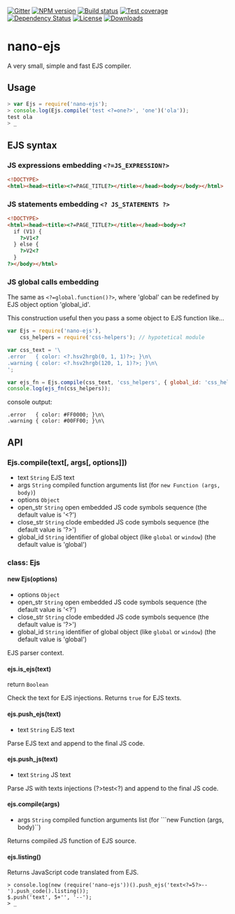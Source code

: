 [![Gitter][gitter-image]][gitter-url]
[![NPM version][npm-image]][npm-url]
[![Build status][travis-image]][travis-url]
[![Test coverage][coveralls-image]][coveralls-url]
[![Dependency Status][david-image]][david-url]
[![License][license-image]][license-url]
[![Downloads][downloads-image]][downloads-url]


# nano-ejs

A very small, simple and fast EJS compiler.


## Usage

```js
> var Ejs = require('nano-ejs');
> console.log(Ejs.compile('test <?=one?>', 'one')('ola'));
test ola
> _
```

## EJS syntax

### JS expressions embedding ```<?=JS_EXPRESSION?>```

```html
<!DOCTYPE>
<html><head><title><?=PAGE_TITLE?></title></head><body></body></html>
```

### JS statements embedding ```<? JS_STATEMENTS ?>```

```html
<!DOCTYPE>
<html><head><title><?=PAGE_TITLE?></title></head><body><?
  if (V1) {
    ?>V1<?
  } else {
    ?>V2<?
  }
?></body></html>
```

### JS global calls embedding <?.function()?>

The same as ```<?=global.function()?>```, where 'global' can be redefined by EJS object option 'global_id'.

This construction useful then you pass a some object to EJS function like...
```js
var Ejs = require('nano-ejs'),
    css_helpers = require('css-helpers'); // hypotetical module

var css_text = '\
.error   { color: <?.hsv2hrgb(0, 1, 1)?>; }\n\
.warning { color: <?.hsv2hrgb(120, 1, 1)?>; }\n\
';

var ejs_fn = Ejs.compile(css_text, 'css_helpers', { global_id: 'css_helpers' });
console.log(ejs_fn(css_helpers));
```
console output:
```
.error   { color: #FF0000; }\n\
.warning { color: #00FF00; }\n\
```

## API

### Ejs.compile(text[, args[, options]])

* text `String` EJS text
* args `String` compiled function arguments list (for ```new Function (args, body)```)
* options `Object`
 * open_str `String` open embedded JS code symbols sequence (the default value is '<?')
 * close_str `String` clode embedded JS code symbols sequence (the default value is '?>')
 * global_id `String` identifier of global object (like `global` or `window`) (the default value is 'global')

### class: Ejs

#### new Ejs(options)

* options `Object`
 * open_str `String` open embedded JS code symbols sequence (the default value is '<?')
 * close_str `String` clode embedded JS code symbols sequence (the default value is '?>')
 * global_id `String` identifier of global object (like `global` or `window`) (the default value is 'global')

EJS parser context.

#### ejs.is_ejs(text)

return `Boolean`

Check the text for EJS injections. Returns ```true``` for EJS texts.

#### ejs.push_ejs(text)

* text `String` EJS text

Parse EJS text and append to the final JS code.

#### ejs.push_js(text)

* text `String` JS text

Parse JS with texts injections (?>test<?) and append to the final JS code.

#### ejs.compile(args)

* args `String` compiled function arguments list (for ```new Function (args, body)``)

Returns compiled JS function of EJS source.

#### ejs.listing()

Returns JavaScript code translated from EJS.

```
> console.log(new (require('nano-ejs'))().push_ejs('text<?=5?>--').push_code().listing());
$.push('text', 5+'', '--');
> _
```

[gitter-image]: https://badges.gitter.im/Holixus/nano-ejs.svg
[gitter-url]: https://gitter.im/Holixus/nano-ejs
[npm-image]: https://img.shields.io/npm/v/nano-ejs.svg
[npm-url]: https://npmjs.org/package/nano-ejs
[github-tag]: http://img.shields.io/github/tag/Holixus/nano-ejs.svg
[github-url]: https://github.com/Holixus/nano-ejs/tags
[travis-image]: https://travis-ci.org/Holixus/nano-ejs.svg?branch=master
[travis-url]: https://travis-ci.org/Holixus/nano-ejs
[coveralls-image]: https://img.shields.io/coveralls/Holixus/nano-ejs.svg
[coveralls-url]: https://coveralls.io/r/Holixus/nano-ejs
[david-image]: http://img.shields.io/david/Holixus/nano-ejs.svg
[david-url]: https://david-dm.org/Holixus/nano-ejs
[license-image]: http://img.shields.io/npm/l/nano-ejs.svg
[license-url]: LICENSE
[downloads-image]: http://img.shields.io/npm/dm/nano-ejs.svg
[downloads-url]: https://npmjs.org/package/nano-ejs
